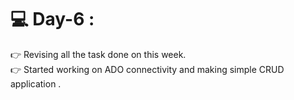 # :computer: Day-6 :
:point_right: Revising all the task done on this week.<br>
:point_right: Started working on ADO connectivity and making simple CRUD application .
